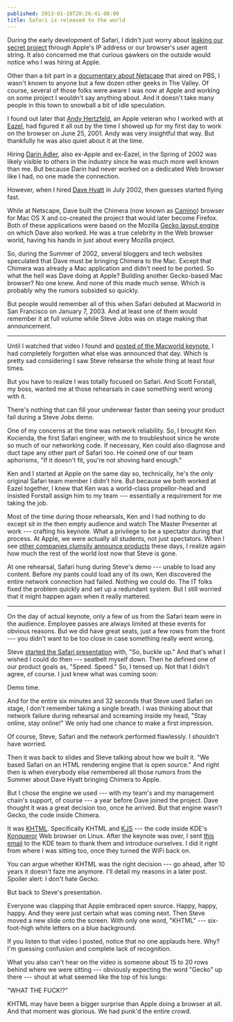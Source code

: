 ```yaml
---
published: 2013-01-10T20:26:41-08:00
title: Safari is released to the world
---
```

During the early development of Safari, I didn't just worry about [leaking our secret project](/2013/01/03/keeping-safari-a-secret/) through Apple's IP address or our browser's user agent string. It also concerned me that curious gawkers on the outside would notice who I was hiring at Apple.

Other than a bit part in a [documentary about Netscape](http://www.clickmovement.org/coderush) that aired on PBS, I wasn't known to anyone but a few dozen other geeks in The Valley. Of course, several of those folks were aware I was now at Apple and working on some project I wouldn't say anything about. And it doesn't take many people in this town to snowball a bit of idle speculation.

I found out later that [Andy Hertzfeld](https://en.wikipedia.org/wiki/Andy_Hertzfeld), an Apple veteran who I worked with at [Eazel](https://en.wikipedia.org/wiki/Eazel), had figured it all out by the time I showed up for my first day to work on the browser on June 25, 2001. Andy was very insightful that way. But thankfully he was also quiet about it at the time.

Hiring [Darin Adler](https://en.wikipedia.org/wiki/Darin_Adler), also ex-Apple and ex-Eazel, in the Spring of 2002 was likely visible to others in the industry since he was much more well known than me. But because Darin had never worked on a dedicated Web browser like I had, no one made the connection.

However, when I hired [Dave Hyatt](https://en.wikipedia.org/wiki/Dave_Hyatt) in July 2002, then guesses started flying fast.

While at Netscape, Dave built the Chimera (now known as [Camino](https://en.wikipedia.org/wiki/Camino)) browser for Mac OS X and co-created the project that would later become Firefox. Both of these applications were based on the Mozilla [Gecko layout engine](https://en.wikipedia.org/wiki/Gecko_(layout_engine)) on which Dave also worked. He was a true celebrity in the Web browser world, having his hands in just about every Mozilla project.

So, during the Summer of 2002, several bloggers and tech websites speculated that Dave must be bringing Chimera to the Mac. Except that Chimera was already a Mac application and didn't need to be ported. So what the hell was Dave doing at Apple? Building another Gecko-based Mac browser? No one knew. And none of this made much sense. Which is probably why the rumors subsided so quickly.

But people would remember all of this when Safari debuted at Macworld in San Francisco on January 7, 2003. And at least one of them would remember it at full volume while Steve Jobs was on stage making that announcement.

* * *

Until I watched that video I found and [posted of the Macworld keynote](/2013/01/07/macworld-2003-keynote/), I had completely forgotten what else was announced that day. Which is pretty sad considering I saw Steve rehearse the whole thing at least four times.

But you have to realize I was totally focused on Safari. And Scott Forstall, my boss, wanted me at those rehearsals in case something went wrong with it.

There's nothing that can fill your underwear faster than seeing your product fail during a Steve Jobs demo.

One of my concerns at the time was network reliability. So, I brought Ken Kocienda, the first Safari engineer, with me to troubleshoot since he wrote so much of our networking code. If necessary, Ken could also diagnose and duct tape any other part of Safari too. He coined one of our team aphorisms, "If it doesn't fit, you're not shoving hard enough."

Ken and I started at Apple on the same day so, technically, he's the only original Safari team member I didn't hire. But because we both worked at Eazel together, I knew that Ken was a world-class propellor-head and insisted Forstall assign him to my team --- essentially a requirement for me taking the job.

Most of the time during those rehearsals, Ken and I had nothing to do except sit in the then empty audience and watch The Master Presenter at work --- crafting his keynote. What a privilege to be a spectator during that process. At Apple, we were actually all students, not just spectators. When I see [other companies clumsily announce products](http://www.theverge.com/2013/1/8/3850056/qualcomms-insane-ces-2013-keynote-pictures-tweets) these days, I realize again how much the rest of the world lost now that Steve is gone.

At one rehearsal, Safari hung during Steve's demo --- unable to load any content. Before my pants could load any of its own, Ken discovered the entire network connection had failed. Nothing we could do. The IT folks fixed the problem quickly and set up a redundant system. But I still worried that it might happen again when it really mattered.

* * *

On the day of actual keynote, only a few of us from the Safari team were in the audience. Employee passes are always limited at these events for obvious reasons. But we did have great seats, just a few rows from the front --- you didn't want to be too close in case something really went wrong.

Steve [started the Safari presentation](https://www.youtube.com/watch?v=13n98rSaYp4&t=54m52s) with, "So, buckle up." And that's what I wished I could do then --- seatbelt myself down. Then he defined one of our product goals as, "Speed. Speed." So, I tensed up. Not that I didn't agree, of course. I just knew what was coming soon:

Demo time.

And for the entire six minutes and 32 seconds that Steve used Safari on stage, I don't remember taking a single breath. I was thinking about that network failure during rehearsal and screaming inside my head, "Stay online, stay online!" We only had one chance to make a first impression.

Of course, Steve, Safari and the network performed flawlessly. I shouldn't have worried.

Then it was back to slides and Steve talking about how we built it. "We based Safari on an HTML rendering engine that is open source." And right then is when everybody else remembered all those rumors from the Summer about Dave Hyatt bringing Chimera to Apple.

But I chose the engine we used --- with my team's and my management chain's support, of course --- a year before Dave joined the project. Dave thought it was a great decision too, once he arrived. But that engine wasn't Gecko, the code inside Chimera.

It was [KHTML](https://en.wikipedia.org/wiki/KHTML). Specifically KHTML and [KJS](https://en.wikipedia.org/wiki/KJS_(KDE)) --- the code inside KDE's [Konqueror](https://en.wikipedia.org/wiki/Konqueror) Web browser on Linux. After the keynote was over, I sent [this email](http://lists.kde.org/?m=104197092318639) to the KDE team to thank them and introduce ourselves. I did it right from where I was sitting too, once they turned the WiFi back on.

You can argue whether KHTML was the right decision --- go ahead, after 10 years it doesn't faze me anymore. I'll detail my reasons in a later post. Spoiler alert: I don't hate Gecko.

But back to Steve's presentation.

Everyone was clapping that Apple embraced open source. Happy, happy, happy. And they were just certain what was coming next. Then Steve moved a new slide onto the screen. With only one word, "KHTML" --- six-foot-high white letters on a blue background.

If you listen to that video I posted, notice that no one applauds here. Why? I'm guessing confusion and complete lack of recognition.

What you also can't hear on the video is someone about 15 to 20 rows behind where we were sitting --- obviously expecting the word "Gecko" up there --- shout at what seemed like the top of his lungs:

"WHAT THE FUCK!?"

KHTML may have been a bigger surprise than Apple doing a browser at all. And that moment was glorious. We had punk'd the entire crowd.

